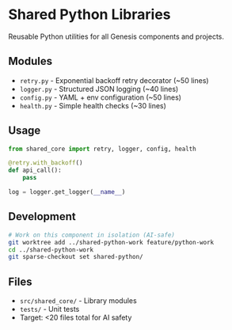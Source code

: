 # Shared Python Libraries

Reusable Python utilities for all Genesis components and projects.

## Modules

- `retry.py` - Exponential backoff retry decorator (~50 lines)
- `logger.py` - Structured JSON logging (~40 lines)
- `config.py` - YAML + env configuration (~50 lines)
- `health.py` - Simple health checks (~30 lines)

## Usage

```python
from shared_core import retry, logger, config, health

@retry.with_backoff()
def api_call():
    pass

log = logger.get_logger(__name__)
```

## Development

```bash
# Work on this component in isolation (AI-safe)
git worktree add ../shared-python-work feature/python-work
cd ../shared-python-work
git sparse-checkout set shared-python/
```

## Files

- `src/shared_core/` - Library modules
- `tests/` - Unit tests
- Target: <20 files total for AI safety
